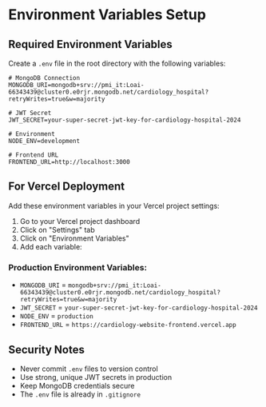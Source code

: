 # Environment Variables Setup

## Required Environment Variables

Create a `.env` file in the root directory with the following variables:

```env
# MongoDB Connection
MONGODB_URI=mongodb+srv://pmi_it:Loai-66343439@cluster0.e0rjr.mongodb.net/cardiology_hospital?retryWrites=true&w=majority

# JWT Secret
JWT_SECRET=your-super-secret-jwt-key-for-cardiology-hospital-2024

# Environment
NODE_ENV=development

# Frontend URL
FRONTEND_URL=http://localhost:3000
```

## For Vercel Deployment

Add these environment variables in your Vercel project settings:

1. Go to your Vercel project dashboard
2. Click on "Settings" tab
3. Click on "Environment Variables"
4. Add each variable:

### Production Environment Variables:
- `MONGODB_URI` = `mongodb+srv://pmi_it:Loai-66343439@cluster0.e0rjr.mongodb.net/cardiology_hospital?retryWrites=true&w=majority`
- `JWT_SECRET` = `your-super-secret-jwt-key-for-cardiology-hospital-2024`
- `NODE_ENV` = `production`
- `FRONTEND_URL` = `https://cardiology-website-frontend.vercel.app`

## Security Notes

- Never commit `.env` files to version control
- Use strong, unique JWT secrets in production
- Keep MongoDB credentials secure
- The `.env` file is already in `.gitignore`

